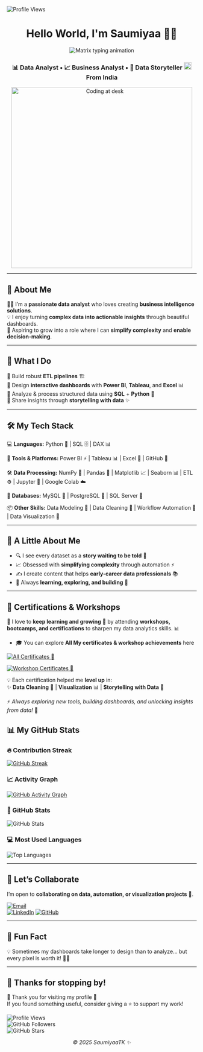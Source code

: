 <!-- Profile views top-right --> <p align="right">
<img src="https://komarev.com/ghpvc/?username=SaumiyaaTK&label=Profile%20views&color=0e75b6&style=flat" alt="Profile Views" /></p>

<!-- Header -->
<h1 align="center"> Hello World, I'm Saumiyaa 👩‍💻</h1>
<!-- Matrix-style animated intro --> 

<p align="center"> 
<img src="https://readme-typing-svg.demolab.com?font=Fira+Code&weight=500&size=20&pause=1000&color=39FF14&center=true&vCenter=true&width=420&lines=Simplifying+Complexity;Turning+raw+data+into+insights+%F0%9F%92%BB" alt="Matrix typing animation" /> </p>

<!-- Subtitle with India flag -->
<h3 align="center">
  📊 Data Analyst • 📈 Business Analyst • 📖 Data Storyteller  
  <img src="https://flagcdn.com/w40/in.png" width="20" alt="India Flag"> From India
</h3>
  
<!-- Workspace image -->
<p align="center">
  <img src="https://i.pinimg.com/originals/f9/13/57/f9135788c6aeeec438abb986f283936c.gif" alt="Coding at desk" width="480"/>
</p>

---

## 🧠 About Me  

🙋‍♀️ I’m a **passionate data analyst** who loves creating **business intelligence solutions**.  
💡 I enjoy turning **complex data into actionable insights** through beautiful dashboards.  
🚀 Aspiring to grow into a role where I can **simplify complexity** and **enable decision-making**.  

---

## 💼 What I Do  

🔹 Build robust **ETL pipelines** 🏗️  
🔹 Design **interactive dashboards** with **Power BI**, **Tableau**, and **Excel** 📊  
🔹 Analyze & process structured data using **SQL** + **Python** 🧠  
🔹 Share insights through **storytelling with data** ✨  

---

## 🛠️ My Tech Stack  

💻 **Languages:** 
Python 🐍 | SQL 🗄️ | DAX 📊  

🧰 **Tools & Platforms:** 
Power BI ⚡ | Tableau 📊 | Excel 📑 | GitHub 🐙  

🛠️ **Data Processing:** 
NumPy 🔢 | Pandas 🐼 | Matplotlib 📈 | Seaborn 📊 | ETL ⚙️ | Jupyter 📓 | Google Colab ☁️  

📂 **Databases:** 
MySQL 🐬 | PostgreSQL 🐘 | SQL Server 🏦  

📦 **Other Skills:** 
Data Modeling 🧩 | Data Cleaning 🧹 | Workflow Automation 🤖 | Data Visualization 🎨  

---

## 🌟 A Little About Me  

- 🔍 I see every dataset as a **story waiting to be told** 📖  
- 📈 Obsessed with **simplifying complexity** through automation ⚡  
- ✍️ I create content that helps **early-career data professionals** 📚  
- 🧩 Always **learning, exploring, and building** 🚀  

---

## 🏅 Certifications & Workshops  

📜 I love to **keep learning and growing** 🚀 by attending **workshops, bootcamps, and certifications** to sharpen my data analytics skills. 📊 

- 🎓 You can explore **All My certificates & workshop achievements** here

[![All Certificates 🌟](https://img.shields.io/badge/All%20Certificates-%F0%9F%8C%9F-purple?style=for-the-badge&logo=read-the-docs)](Certifications/)

[![Workshop Certificates 🌟](https://img.shields.io/badge/Workshop%20Certificates-%F0%9F%8C%9F-purple?style=for-the-badge&logo=read-the-docs)](Workshop/)

💡 Each certification helped me **level up** in:  
✨ **Data Cleaning** 🧹 | **Visualization** 📊 | **Storytelling with Data** 📖  

⚡ _Always exploring new tools, building dashboards, and unlocking insights from data!_ 🔑  


## 📊 My GitHub Stats  

### 🔥 Contribution Streak  
[![GitHub Streak](https://github-readme-streak-stats.herokuapp.com/?user=SaumiyaaTK&theme=tokyonight&hide_border=true)](https://git.io/streak-stats)  

### 📈 Activity Graph  
[![GitHub Activity Graph](https://github-readme-activity-graph.vercel.app/graph?username=SaumiyaaTK&theme=react-dark&hide_border=true)](https://github.com/ashutosh00710/github-readme-activity-graph)  

### 🚀 GitHub Stats  
![GitHub Stats](https://github-readme-stats.vercel.app/api?username=SaumiyaaTK&show_icons=true&theme=radical)  

### 💻 Most Used Languages  
![Top Languages](https://github-readme-stats.vercel.app/api/top-langs/?username=SaumiyaaTK&layout=compact&theme=radical)  

---

## 🤝 Let’s Collaborate  

I’m open to **collaborating on data, automation, or visualization projects** 🤝.  

[![Email](https://img.shields.io/badge/Email-Send-red?style=for-the-badge&logo=gmail)](mailto:saumiyaakannan@gmail.com)  
[![LinkedIn](https://img.shields.io/badge/LINKEDIN-PROFILE-0077B5?style=for-the-badge&logo=linkedin)](https://linkedin.com/in/saumiyaa-t-k)
[![GitHub](https://img.shields.io/badge/GitHub-Profile-black?style=for-the-badge&logo=github)](https://github.com/SaumiyaaTK)

---

## 🎯 Fun Fact  

💡 Sometimes my dashboards take longer to design than to analyze… but every pixel is worth it! 🎨😄  

---

## 🚀 Thanks for stopping by!  

🙏 Thank you for visiting my profile 💖  
If you found something useful, consider giving a ⭐ to support my work!  

![Profile Views](https://komarev.com/ghpvc/?username=SaumiyaaTK&color=blue&style=flat-square)  
![GitHub Followers](https://img.shields.io/github/followers/SaumiyaaTK?label=Follow&style=social)  
![GitHub Stars](https://img.shields.io/github/stars/SaumiyaaTK?affiliations=OWNER%2CCOLLABORATOR&style=social)  

<p align="center"><em>© 2025 SaumiyaaTK ✨</em></p>  
